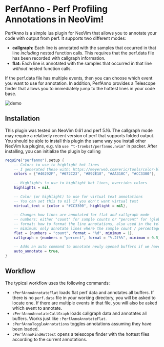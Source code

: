 # PerfAnno - Perf Profiling Annotations in NeoVim!

PerfAnno is a simple lua plugin for NeoVim that allows you to annotate your code with output from perf.
It supports two different modes:

* **callgraph:** Each line is annotated with the samples that occurred in that line *including* nested function calls. This requires that the perf.data file has been recorded with callgraph information.
* **flat:** Each line is annotated with the samples that occurred in that line *without* nested function calls.

If the perf.data file has multiple events, then you can choose which event you want to use for annotation.
In addition, PerfAnno provides a Telescope finder that allows you to immediately jump to the hottest lines in your code base.

![demo](https://user-images.githubusercontent.com/15610942/153112464-ebfee5f2-11c3-4185-ad96-2cf8e7f7cd42.gif)

## Installation

This plugin was tested on NeoVim 0.61 and perf 5.16.
The callgraph mode may require a relatively recent version of perf that supports folded output.
You should be able to install this plugin the same way you install other NeoVim lua plugins, e.g. via `use "t-troebst/perfanno.nvim"` in packer.
After installing, you can initialize the plugin by calling

```lua
require("perfanno").setup {
    -- Colors to use to highlight hot lines
    -- I generated these with: https://meyerweb.com/eric/tools/color-blend
    colors = {"#46292F", "#672C23", "#892E18", "#AA310C", "#CC3300"},
    
    -- Highlights to use to highlight hot lines, overrides colors
    highlights = nil,
    
    -- Color (or highlight) to use for virtual text annotations
    -- You can set this to nil if you don't want virtual text
    virtual_text = {color = "#CC3300", highlight = nil},
    
    -- Changes how lines are annotated for flat and callgraph mode
    -- numbers: either "count" for sample counts or "percent" for (global) percentages
    -- format: how to format the line annotations, also used in the telescope finder
    -- mimimum: only annotate lines where the sample count / percentage is above this value
    flat = {numbers = "count", format = "%d", minimum = 1},
    callgraph = {numbers = "percent", format = "%.2f%%", minimum = 0.5},
    
    -- Adds an auto command to annotate newly opened buffers if we have the data from perf
    auto_annotate = true,
}
```

## Workflow

The typical workflow uses the following commands:

* `:PerfAnnoAnnotateFlat` loads flat perf data and annotates all buffers. If there is no `perf.data` file in your working directory, you will be asked to locate one. If there are multiple events in that file, you will also be asked which event to annotate.
* `:PerfAnnoAnnotateCallGraph` loads callgraph data and annotates all buffers. Works just like `:PerfAnnoAnnotateFlat`.
* `:PerfAnnoToggleAnnotations` toggles annotations assuming they have been loaded.
* `:PerfAnnoFindHottest` opens a telescope finder with the hottest files according to the current annotations.
